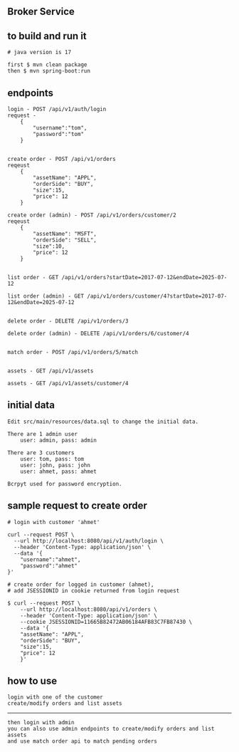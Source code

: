 ## Broker Service

## to build and run it
    # java version is 17

    first $ mvn clean package
    then $ mvn spring-boot:run

## endpoints
    login - POST /api/v1/auth/login
    request - 
        {
            "username":"tom",
            "password":"tom"
        }


    create order - POST /api/v1/orders
    reqeust 
        {
            "assetName": "APPL",
            "orderSide": "BUY",
            "size":15,
            "price": 12
        }

    create order (admin) - POST /api/v1/orders/customer/2
    reqeust 
        {
            "assetName": "MSFT",
            "orderSide": "SELL",
            "size":10,
            "price": 12
        }


    list order - GET /api/v1/orders?startDate=2017-07-12&endDate=2025-07-12
    
    list order (admin) - GET /api/v1/orders/customer/4?startDate=2017-07-12&endDate=2025-07-12
    

    delete order - DELETE /api/v1/orders/3

    delete order (admin) - DELETE /api/v1/orders/6/customer/4
    
    
    match order - POST /api/v1/orders/5/match

    
    assets - GET /api/v1/assets
    
    assets - GET /api/v1/assets/customer/4

## initial data 
    Edit src/main/resources/data.sql to change the initial data.
    
    There are 1 admin user 
        user: admin, pass: admin
        
    There are 3 customers
        user: tom, pass: tom
        user: john, pass: john
        user: ahmet, pass: ahmet

    Bcrpyt used for password encryption.

    
## sample request to create order
```console
# login with customer 'ahmet'

curl --request POST \
  --url http://localhost:8080/api/v1/auth/login \
  --header 'Content-Type: application/json' \
  --data '{
	"username":"ahmet",
	"password":"ahmet"
}'
```

```console
# create order for logged in customer (ahmet),
# add JSESSIONID in cookie returned from login request

$ curl --request POST \
    --url http://localhost:8080/api/v1/orders \
    --header 'Content-Type: application/json' \
    --cookie JSESSIONID=11665B82472AB06184AFB83C7FB87430 \
    --data '{
    "assetName": "APPL",
    "orderSide": "BUY",
    "size":15,
    "price": 12
    }'
```

## how to use
    login with one of the customer
    create/modify orders and list assets 

---

    then login with admin
    you can also use admin endpoints to create/modify orders and list assets
    and use match order api to match pending orders



    
    

